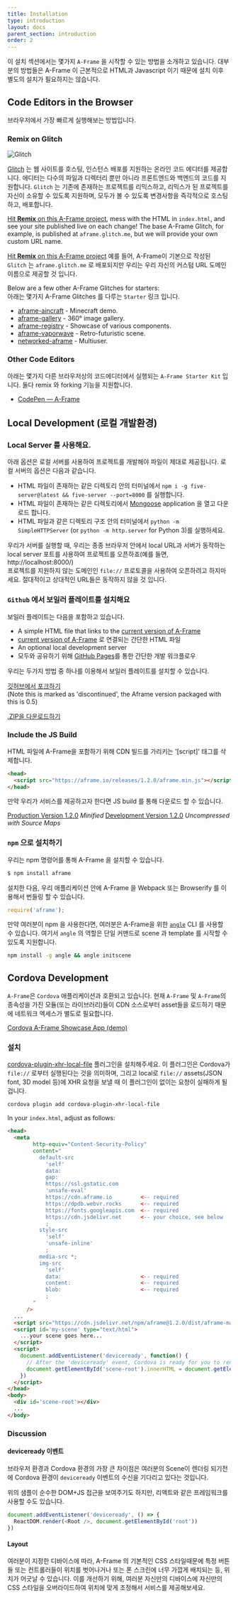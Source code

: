 ```yaml
---
title: Installation
type: introduction
layout: docs
parent_section: introduction
order: 2
---
```


이 설치 섹션에서는 몇가지 `A-Frame` 을 시작할 수 있는 방법을 소개하고 있습니다. 대부분의 방법들은 A-Frame 이 근본적으로 HTML과 Javascript 이기 때문에 설치 이후 별도의 설치가 필요하지는 않습니다.

<!--toc-->

## Code Editors in the Browser

브라우저에서 가장 빠르게 실행해보는 방법입니다.

### Remix on Glitch

![Glitch](https://cloud.githubusercontent.com/assets/674727/24480466/54b17d22-1499-11e7-8a18-d4f76b49ad07.jpg)

[glitch]: https://glitch.com/~aframe

[Glitch][glitch] 는 웹 사이트를 호스팅, 인스턴스 배포를 지원하는 온라인 코드 에디터를 제공합니다. 에디터는 다수의 파일과 디렉터리 뿐만 아니라 프론트엔드와 백엔드의 코드를 지원합니다.
`Glitch` 는 기존에 존재하는 프로젝트를 리믹스하고, 리믹스가 된 프로젝트를 자신이 소유할 수 있도록 지원하며, 모두가 볼 수 있도록 변경사항을 즉각적으로 호스팅하고, 배포합니다.

[Hit **Remix** on this A-Frame project][glitch], mess with the HTML in
`index.html`, and see your site published live on each change! The base A-Frame
Glitch, for example, is published at `aframe.glitch.me`, but we will provide your
own custom URL name.

[Hit **Remix** on this A-Frame project][glitch] 예를 들어, A-Frame이 기본으로 작성된 `Glitch` 는 `aframe.glitch.me` 로 배포되지만 우리는 우리 자신의 커스텀 URL 도메인 이름으로 제공할 것 입니다. 

Below are a few other A-Frame Glitches for starters: <br>
아래는 몇가지 A-Frame Glitches 를 다루는 `Starter` 링크 입니다.

- [aframe-aincraft](https://glitch.com/~aframe-aincraft) - Minecraft demo.
- [aframe-gallery](https://glitch.com/~aframe-gallery) - 360&deg; image gallery.
- [aframe-registry](https://glitch.com/~aframe-registry) - Showcase of various components.
- [aframe-vaporwave](https://glitch.com/~aframe-vaporwave) - Retro-futuristic scene.
- [networked-aframe](https://glitch.com/~networked-aframe) - Multiuser.

### Other Code Editors

아래는 몇가지 다른 브라우저상의 코드에디터에서 실행되는 `A-Frame Starter Kit` 입니다. 둘다 remix 와 forking 기능을 지원합니다.
- [CodePen &mdash; A-Frame](https://codepen.io/mozvr/pen/BjygdO)

## Local Development (로컬 개발환경)

### Local Server 를 사용해요.

아래 옵션은 로컬 서버를 사용하여 프로젝트를 개발해야 파일이 제대로 제공됩니다. 로컬 서버의 옵션은 다음과 같습니다.

- HTML 파일이 존재하는 같은 디렉토리 안의 터미널에서 `npm i -g five-server@latest && five-server --port=8000` 를 실행합니다.
- HTML 파일이 존재하는 같은 디렉토리에서 [Mongoose](https://www.cesanta.com/products/binary) application 을 열고 다운로드 합니다.
- HTML 파일과 같은 디렉토리 구조 안의 터미널에서 `python -m SimpleHTTPServer` (or `python -m http.server` for Python 3)를 실행하세요.

우리가 서버를 실행할 때, 우리는 종종 브라우저 안에서 local URL과 서버가 동작하는 local server 포트를 사용하여 프로젝트를 오픈하죠(예를 들면, http://localhost:8000/) <br>
프로젝트를 지원하지 않는 도메인인 `file://` 프로토콜을 사용하여 오픈하려고 하지마세요. 절대적이고 상대적인 URL들은 동작하지 않을 것 입니다.

### `Github` 에서 보일러 플레이트를 설치해요

[ghpages]: https://pages.github.com/

보일러 플레이트는 다음을 포함하고 있습니다.

- A simple HTML file that links to the [current version of A-Frame](#builds-prod)
- [current version of A-Frame](#builds-prod) 로 연결되는 간단한 HTML 파일 
- An optional local development server
- 모두와 공유하기 위해 [GitHub Pages][ghpages]를 통한 간단한 개발 워크플로우 

우리는 두가지 방법 중 하나를 이용해서 보일러 플레이트를 설치할 수 있습니다.

<a class="btn btn-download" href="https://github.com/aframevr/aframe-boilerplate/">깃허브에서 포크하기</a>
<br>(Note this is marked as 'discontinued', the Aframe version packaged with this is 0.5)

<a class="btn btn-download" href="https://github.com/aframevr/aframe-boilerplate/archive/master.zip" download="aframe-boilerplate.zip">.ZIP을 다운로드하기<span></span></a>

### Include the JS Build

HTML 파일에 A-Frame을 포함하기 위해 CDN 빌드를 가리키는 '[script]' 태그를 삭제합니다.


```html
<head>
  <script src="https://aframe.io/releases/1.2.0/aframe.min.js"></script>
</head>
```

만약 우리가 서비스를 제공하고자 한다면 JS build 를 통해 다운로드 할 수 있습니다.

<a id="builds-prod" class="btn btn-download" href="https://aframe.io/releases/1.2.0/aframe.min.js" download>Production Version <span>1.2.0</span></a> <em class="install-note">Minified</em>
<a id="builds-dev" class="btn btn-download" href="https://aframe.io/releases/1.2.0/aframe.js" download>Development Version <span>1.2.0</span></a> <em class="install-note">Uncompressed with Source Maps</em>

### `npm` 으로 설치하기
우리는 npm 명령어를 통해 A-Frame 을 설치할 수 있습니다.

```bash
$ npm install aframe
```

설치한 다음, 우리 애플리케이션 안에 A-Frame 을 Webpack 또는 Browserify 를 이용해서 번들링 할 수 있습니다. 

```js
require('aframe');
```

[angle]: https://www.npmjs.com/package/angle

만약 여러분이 npm 을 사용한다면, 여러분은 A-Frame을 위한 [`angle`][angle] CLI 를 사용할 수 있습니다. 여기서 `angle` 의 역할은 단일 커맨드로 scene 과 template 를 시작할 수 있도록 지원합니다.


```sh
npm install -g angle && angle initscene
```

## Cordova Development

`A-Frame`은 `Cordova` 애플리케이션과 호환되고 있습니다. 현재 `A-Frame` 및 `A-Frame`의 종속성을 가진 모듈(또는 라이브러리)들이 CDN 소스로부터 asset들을 로드하기 때문에 네트워크 엑세스가 별도로 필요합니다.

[Cordova A-Frame Showcase App (demo)](https://github.com/benallfree/cordova-aframe-showcase)

### 설치

[cordova-plugin-xhr-local-file](https://github.com/benallfree/cordova-plugin-xhr-local-file) 플러그인을 설치해주세요. 이 플러그인은 Cordova가 `file://` 로부터 실행된다는 것을 의미하며, 그리고 local로  `file://` assets(JSON font, 3D model 등)에 XHR 요청을 보낼 때 이 플러그인이 없이는 요청이 실패하게 될 겁니다.

```bash
cordova plugin add cordova-plugin-xhr-local-file
```

In your `index.html`, adjust as follows:

```html
<head>
  <meta
        http-equiv="Content-Security-Policy"
        content="
          default-src 
            'self' 
            data: 
            gap: 
            https://ssl.gstatic.com 
            'unsafe-eval' 
            https://cdn.aframe.io         <-- required
            https://dpdb.webvr.rocks      <-- required
            https://fonts.googleapis.com  <-- required
            https://cdn.jsdelivr.net      <-- your choice, see below
            ; 
          style-src 
            'self' 
            'unsafe-inline'
            ; 
          media-src *; 
          img-src 
            'self' 
            data:                         <-- required
            content:                      <-- required
            blob:                         <-- required
            ;
        "
      />
  ...
  <script src="https://cdn.jsdelivr.net/npm/aframe@1.2.0/dist/aframe-master.min.js"></script>
  <script id='my-scene' type="text/html">
    ...your scene goes here...
  </script>
  <script>
    document.addEventListener('deviceready', function() {
      // After the 'deviceready' event, Cordova is ready for you to render your A-Frame scene.
      document.getElementById('scene-root').innerHTML = document.getElementById('my-scene').innerHTML
    })
  </script>
</head>
<body>
  <div id='scene-root'></div>
  ...
</body>
```

### Discussion


#### deviceready 이벤트

브라우저 환경과 Cordova 환경의 가장 큰 차이점은 여러분의 Scene이 렌더링 되기전에 Cordova 환경이 `deviceready` 이벤트의 수신을 기다리고 있다는 것입니다.

위의 샘플이 순수한 DOM+JS 접근을 보여주기도 하지만, 리액트와 같은 프레임워크를 사용할 수도 있습니다.

```javascript
document.addEventListener('deviceready', () => {
  ReactDOM.render(<Root />, document.getElementById('root'))
})
```

#### Layout

여러분이 지정한 디바이스에 따라, A-Frame 의 기본적인 CSS 스타일때문에 특정 버튼들 또는 컨트롤러들이 위치를 벗어나거나 또는 폰 스크린에 너무 가깝게 배치되는 등, 위치가 어긋날 수 있습니다. 
이를 개선하기 위해, 여러분 자신만의 디바이스에 자신만의 CSS 스타일을 오버라이드하여 위치에 맞게 조정해서 서비스를 제공해보세요.

